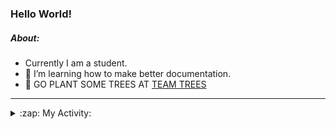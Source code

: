 ### Hello World!

##### About:
- Currently I am a student.
- 🌱 I’m learning how to make better documentation.
- 🌱 GO PLANT SOME TREES AT [TEAM TREES](https://teamtrees.org/)

---
<details>
  <summary>:zap: My Activity:</summary>
  
<!--START_SECTION:waka-->
![Code Time](http://img.shields.io/badge/Code%20Time-1%2C087%20hrs%2037%20mins-blue)

**I'm a Night 🦉** 

```text
🌞 Morning                1325 commits        ██░░░░░░░░░░░░░░░░░░░░░░░   09.28 % 
🌆 Daytime                4865 commits        █████████░░░░░░░░░░░░░░░░   34.08 % 
🌃 Evening                4183 commits        ███████░░░░░░░░░░░░░░░░░░   29.30 % 
🌙 Night                  3904 commits        ███████░░░░░░░░░░░░░░░░░░   27.34 % 
```
📅 **I'm Most Productive on Wednesday** 

```text
Monday                   2183 commits        ████░░░░░░░░░░░░░░░░░░░░░   15.29 % 
Tuesday                  1751 commits        ███░░░░░░░░░░░░░░░░░░░░░░   12.26 % 
Wednesday                3260 commits        ██████░░░░░░░░░░░░░░░░░░░   22.83 % 
Thursday                 1837 commits        ███░░░░░░░░░░░░░░░░░░░░░░   12.87 % 
Friday                   1415 commits        ██░░░░░░░░░░░░░░░░░░░░░░░   09.91 % 
Saturday                 1314 commits        ██░░░░░░░░░░░░░░░░░░░░░░░   09.20 % 
Sunday                   2517 commits        ████░░░░░░░░░░░░░░░░░░░░░   17.63 % 
```


📊 **This Week I Spent My Time On** 

```text
🔥 Editors: 
VS Code                  7 hrs 5 mins        █████████████████████████   100.00 % 

🐱‍💻 Projects: 
CSF22                    3 hrs 54 mins       ██████████████░░░░░░░░░░░   55.10 % 
quizeco                  1 hr 45 mins        ██████░░░░░░░░░░░░░░░░░░░   24.75 % 
technocean-frontend      1 hr 11 mins        ████░░░░░░░░░░░░░░░░░░░░░   16.77 % 
praise                   12 mins             █░░░░░░░░░░░░░░░░░░░░░░░░   03.05 % 
gdsc-next-weather-app    0 secs              ░░░░░░░░░░░░░░░░░░░░░░░░░   00.22 % 
```


 Last Updated on 06/04/2023 12:08:53 UTC
<!--END_SECTION:waka-->
</details>
